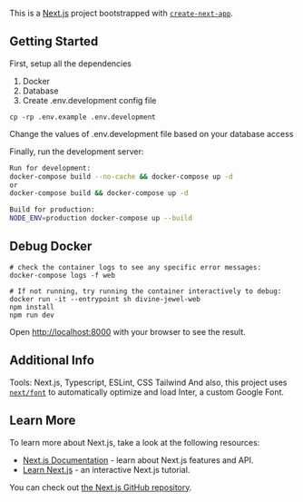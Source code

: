 This is a [Next.js](https://nextjs.org/) project bootstrapped with [`create-next-app`](https://github.com/vercel/next.js/tree/canary/packages/create-next-app).

## Getting Started

First, setup all the dependencies
1. Docker
2. Database
3. Create .env.development config file
```
cp -rp .env.example .env.development
```
Change the values of .env.development file based on your database access 

Finally, run the development server:

```bash
Run for development:
docker-compose build --no-cache && docker-compose up -d
or
docker-compose build && docker-compose up -d

Build for production:
NODE_ENV=production docker-compose up --build
```

## Debug Docker
```
# check the container logs to see any specific error messages:
docker-compose logs -f web

# If not running, try running the container interactively to debug:
docker run -it --entrypoint sh divine-jewel-web
npm install
npm run dev
```

Open [http://localhost:8000](http://localhost:8000) with your browser to see the result.

## Additional Info
Tools: Next.js, Typescript, ESLint, CSS Tailwind
And also, this project uses [`next/font`](https://nextjs.org/docs/basic-features/font-optimization) to automatically optimize and load Inter, a custom Google Font.

## Learn More

To learn more about Next.js, take a look at the following resources:

- [Next.js Documentation](https://nextjs.org/docs) - learn about Next.js features and API.
- [Learn Next.js](https://nextjs.org/learn) - an interactive Next.js tutorial.

You can check out [the Next.js GitHub repository](https://github.com/vercel/next.js/).
